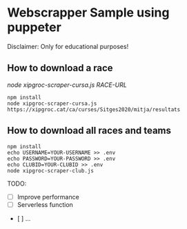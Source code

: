 # Webscrapper Sample using puppeter

Disclaimer: Only for educational purposes!

## How to download a race

_node xipgroc-scraper-cursa.js RACE-URL_

```
npm install
node xipgroc-scraper-cursa.js https://xipgroc.cat/ca/curses/Sitges2020/mitja/resultats
```
## How to download all races and teams 

```
npm install
echo USERNAME=YOUR-USERNAME >> .env
echo PASSWORD=YOUR-PASSWORD >> .env
echo CLUBID=YOUR-CLUBID >> .env
node xipgroc-scraper-club.js
```

TODO:

- [ ] Improve performance
- [ ] Serverless function
- [ ] ...
